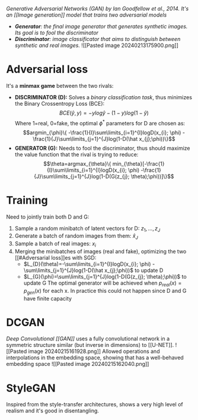 *Generative Adversarial Networks (GAN) by Ian Goodfellow et al., 2014.*
*It's an [[Image generation]] model that trains two adversarial models*
- ***Generator**: the final image generator that generates synthetic images. Its goal is to fool the discriminator*
- ***Discriminator**: image classificator that aims to distinguish between synthetic and real images.*
![[Pasted image 20240213175900.png]]
# Adversarial loss
It's a **minmax game** between the two rivals:
- **DISCRIMINATOR (D):**
Solves a _binary classification task_, thus minimizes the Binary Crossentropy Loss (BCE):
$$BCE(\hat y, y)=-ylog\hat y -(1-y)log(1-\hat y)$$
Where 1=real, 0=fake, the optimal $\phi^{*}$ parameters for D are chosen as:
$$argmin_{\phi}\{
-\frac{1}{I}\sum\limits_{i=1}^{I}logD(x_{i}; \phi) 
-\frac{1}{J}\sum\limits_{j=1}^{J}log(1-D(\hat x_{j};\phi))\}$$
- **GENERATOR (G):**
Needs to fool the discriminator, thus should maximize the value function that the rival is trying to reduce:
$$\theta=argmax_{\theta}\{
min_{\theta}[-\frac{1}{I}\sum\limits_{i=1}^{I}logD(x_{i}; \phi) 
-\frac{1}{J}\sum\limits_{j=1}^{J}log(1-D(G(z_{j}; \theta);\phi))]\}$$
# Training
Need to jointly train both D and G:
1) Sample a random minibatch of latent vectors for D: $z_{1}, ..., z_{J}$
2) Generate a batch of random images from them: $\hat x_{J}$
3) Sample a batch of real images: $x_{i}$
4) Merging the minibatches of images (real and fake), optimizing the two [[#Adversarial loss]]es with SGD:
	- $L_{D}(\theta)=-\sum\limits_{i=1}^{I}logD(x_{i}; \phi) -\sum\limits_{j=1}^{J}log(1-D(\hat x_{j};\phi))$ to update D
	- $L_{G}(\phi)=\sum\limits_{j=1}^{J}log(1-D(G(z_{j}; \theta);\phi))$ to update G
The optimal generator will be achieved when $p_{real}(x)=p_{gen}(x)$ for each x.
In practice this could not happen since D and G have finite capacity

# DCGAN
_Deep Convolutional [[GAN]]_ uses a fully convolutional network in a symmetric structure similar (but inverse in dimensions) to [[U-NET]].
![[Pasted image 20240215161928.png]]
Allowed operations and interpolations in the embedding space, showing that has a well-behaved embedding space
![[Pasted image 20240215162040.png]]
# StyleGAN
Inspired from the style-transfer architectures, shows a very high level of realism and it's good in disentangling.
